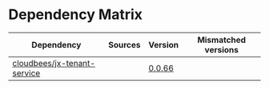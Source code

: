 # Dependency Matrix

Dependency | Sources | Version | Mismatched versions
---------- | ------- | ------- | -------------------
[cloudbees/jx-tenant-service](https://github.com/cloudbees/jx-tenant-service) |  | [0.0.66](https://github.com/cloudbees/jx-tenant-service/releases/tag/v0.0.66) | 
